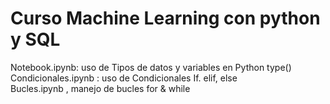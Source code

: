 # Curso Machine Learning con python y SQL
Notebook.ipynb: uso de Tipos de datos y variables en Python type()  
Condicionales.ipynb : uso de Condicionales If. elif, else  
Bucles.ipynb , manejo de bucles for & while  
